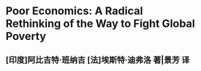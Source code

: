 # Poor Economics: A Radical Rethinking of the Way to Fight Global Poverty

## [印度]阿比吉特·班纳吉 [法]埃斯特·迪弗洛 著|景芳 译

